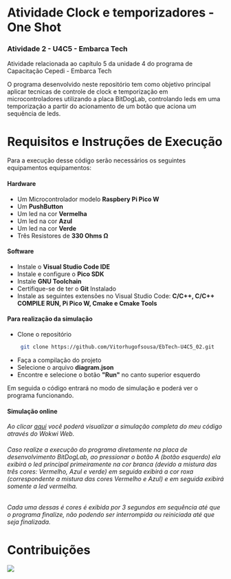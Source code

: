 # Atividade Clock e temporizadores - One Shot
### Atividade 2 - U4C5 - Embarca Tech 
Atividade relacionada ao capítulo 5 da unidade 4 do programa de Capacitação Cepedi - Embarca Tech

O programa desenvolvido neste repositório tem como objetivo principal aplicar tecnicas de controle de clock e temporização em microcontroladores utilizando a placa BitDogLab, controlando leds em uma temporização a partir do acionamento de um botão que aciona um sequência de leds.

# Requisitos e Instruções de Execução
 Para a execução desse código serão necessários os seguintes equipamentos equipamentos:

#### Hardware
* Um Microcontrolador modelo __Raspbery Pi Pico W__
* Um __PushButton__
* Um led na cor __Vermelha__
* Um led na cor __Azul__
* Um led na cor __Verde__
* Três Resistores de __330 Ohms Ω__

#### Software
* Instale o __Visual Studio Code IDE__
* Instale e configure o __Pico SDK__
* Instale __GNU Toolchain__
* Certifique-se de ter o __Git__ Instalado
* Instale as seguintes extensões no Visual Studio Code: __C/C++, C/C++ COMPILE RUN, Pi Pico W, Cmake e Cmake Tools__

#### Para realização da simulação
* Clone o repositório
  ```bash
   git clone https://github.com/Vitorhugofsousa/EbTech-U4C5_02.git

* Faça a compilação do projeto
* Selecione o arquivo __diagram.json__
* Encontre e selecione o botão __"Run"__ no canto superior esquerdo
  
 Em seguida o código entrará no modo de simulação e poderá ver o programa funcionando.

#### Simulação online
_Ao clicar [aqui](https://wokwi.com/projects/421589836689892353) você poderá visualizar a simulação completa do meu código através do Wokwi Web._

 ###### _Caso realize a execução do programa diretamente na placa de desenvolvimento BitDogLab, ao pressionar o botão A (botão esquerdo) ela exibirá o led principal primeiramente na cor branca (devido a mistura das três cores: Vermelho, Azul e verde) em seguida exibirá a cor roxa (correspondente a mistura das cores Vermelho e Azul) e em seguida exibirá somente a led vermelha._
###### _Cada uma dessas é cores é exibida por 3 segundos em sequência até que o programa finalize, não podendo ser interrompida ou reiniciada até que seja finalizada._

 # Contribuições
<img src="one_shot.png">

